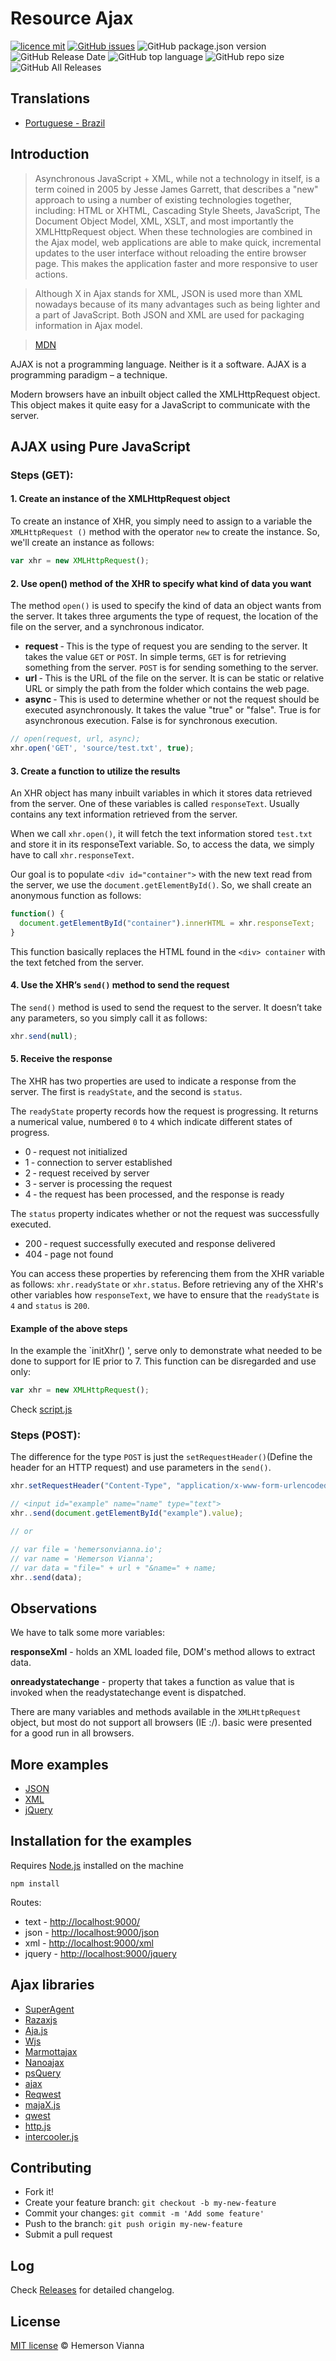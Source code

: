 # Resource Ajax

[![licence mit](https://img.shields.io/badge/license-MIT-blue.svg?style=flat-square)](http://hemersonvianna.mit-license.org/)
[![GitHub issues](https://img.shields.io/github/issues/org-victorinox/knowledge-ajax.svg)](https://github.com/org-victorinox/knowledge-ajax/issues)
![GitHub package.json version](https://img.shields.io/github/package-json/v/org-victorinox/knowledge-ajax.svg)
![GitHub Release Date](https://img.shields.io/github/release-date/org-victorinox/knowledge-ajax.svg)
![GitHub top language](https://img.shields.io/github/languages/top/org-victorinox/knowledge-ajax.svg)
![GitHub repo size](https://img.shields.io/github/repo-size/org-victorinox/knowledge-ajax.svg)
![GitHub All Releases](https://img.shields.io/github/downloads/org-victorinox/knowledge-ajax/total.svg)

## Translations

* [Portuguese - Brazil](translations/pt_BR)

## Introduction

> Asynchronous JavaScript + XML, while not a technology in itself, is a term coined in 2005 by Jesse James Garrett, that describes a "new" approach to using a number of existing technologies together, including: HTML or XHTML, Cascading Style Sheets, JavaScript, The Document Object Model, XML, XSLT, and most importantly the XMLHttpRequest object.
> When these technologies are combined in the Ajax model, web applications are able to make quick, incremental updates to the user interface without reloading the entire browser page. This makes the application faster and more responsive to user actions.

> Although X in Ajax stands for XML, JSON is used more than XML nowadays because of its many advantages such as being lighter and a part of JavaScript. Both JSON and XML are used for packaging information in Ajax model.

> [MDN](https://developer.mozilla.org/en-US/docs/AJAX)


AJAX is not a programming language. Neither is it a software. AJAX is a programming paradigm – a technique.

Modern browsers have an inbuilt object called the XMLHttpRequest object. This object makes it quite easy for a JavaScript to communicate with the server.


## AJAX using Pure JavaScript

### Steps (GET):
#### 1. Create an instance of the XMLHttpRequest object


To create an instance of XHR, you simply need to assign to a variable the `XMLHttpRequest ()` method with the operator `new` to create the instance. So, we'll create an instance as follows:

```javascript
var xhr = new XMLHttpRequest();
```

#### 2. Use open() method of the XHR to specify what kind of data you want

The method `open()` is used to specify the kind of data an object wants from the server. It takes three arguments the type of request, the location of the file on the server, and a synchronous indicator.

 - **request** ‐ This is the type of request you are sending to the server. It takes the value `GET` or `POST`. In simple terms, `GET` is for retrieving something from the server. `POST` is for sending something to the server.
 - **url** ‐ This is the URL of the file on the server. It is can be static or relative URL or simply the path from the folder which contains the web page.
 - **async** ‐ This is used to determine whether or not the request should be executed asynchronously. It takes the value "true" or "false". True is for asynchronous execution. False is for synchronous execution.

```javascript
// open(request, url, async);
xhr.open('GET', 'source/test.txt', true);   
```

#### 3. Create a function to utilize the results

An XHR object has many inbuilt variables in which it stores data retrieved from the server. One of these variables is called `responseText`. Usually contains any text information retrieved from the server.

When we call `xhr.open()`, it will fetch the text information stored `test.txt` and store it in its responseText variable. So, to access the data, we simply have to call `xhr.responseText`.

Our goal is to populate `<div id="container">` with the new text read from the server, we use the `document.getElementById()`. So, we shall create an anonymous function as follows:

```javascript
function() {
  document.getElementById("container").innerHTML = xhr.responseText;
}
```

This function basically replaces the HTML found in the `<div> container` with the text fetched from the server.

#### 4. Use the XHR’s `send()` method to send the request

The `send()` method is used to send the request to the server. It doesn’t take any parameters, so you simply call it as follows:

```javascript
xhr.send(null);
```

#### 5. Receive the response

The XHR has two properties are used to indicate a response from the server. The first is `readyState`, and the second is `status`.

The `readyState` property records how the request is progressing. It returns a numerical value, numbered `0` to `4` which indicate different states of progress.

 - 0 ‐ request not initialized
 - 1 ‐ connection to server established
 - 2 ‐ request received by server
 - 3 ‐ server is processing the request
 - 4 ‐ the request has been processed, and the response is ready

The `status` property indicates whether or not the request was successfully executed.

 - 200 ‐ request successfully executed and response delivered
 - 404 ‐ page not found

You can access these properties by referencing them from the XHR variable as follows: `xhr.readyState` or `xhr.status`.
Before retrieving any of the XHR's other variables how `responseText`, we have to ensure that the `readyState` is `4` and `status` is `200`.

#### Example of the above steps
 
In the example the `initXhr() ', serve only to demonstrate what needed to be done to support for IE prior to 7. This function can be disregarded and use only:

```javascript
var xhr = new XMLHttpRequest();
```
 
Check [script.js](https://github.com/knowledge-solutions/knowledge-ajax/blob/master/source/script.js)

### Steps (POST):

The difference for the type `POST` is just the `setRequestHeader()`(Define the header for an HTTP request) and use parameters in the `send()`.

```javascript
xhr.setRequestHeader("Content-Type", "application/x-www-form-urlencoded");

// <input id="example" name="name" type="text">
xhr..send(document.getElementById("example").value); 

// or

// var file = 'hemersonvianna.io';
// var name = 'Hemerson Vianna';
// var data = "file=" + url + "&name=" + name;
xhr..send(data); 
```

## Observations

We have to talk some more variables:

**responseXml** - holds an XML loaded file, DOM's method allows to extract data.

**onreadystatechange** - property that takes a function as value that is invoked when the readystatechange event is dispatched.

There are many variables and methods available in the `XMLHttpRequest` object, but most do not support all browsers (IE :/). basic were presented for a good run in all browsers.

## More examples

 - [JSON](https://github.com/knowledge-solutions/knowledge-ajax/blob/master/source/more-examples/json/)
 - [XML](https://github.com/knowledge-solutions/knowledge-ajax/blob/master/source/more-examples/xml/)
 - [jQuery](https://github.com/knowledge-solutions/knowledge-ajax/blob/master/source/more-examples/jquery/)

## Installation for the examples

Requires [Node.js](https://nodejs.org/en/) installed on the machine

```
npm install
```

Routes:
- text - [http://localhost:9000/](http://localhost:9000/)
- json - [http://localhost:9000/json](http://localhost:9000/json)
- xml - [http://localhost:9000/xml](http://localhost:9000/xml) 
- jquery - [http://localhost:9000/jquery](http://localhost:9000/jquery)

## Ajax libraries

 - [SuperAgent](http://smalljs.org/ajax/superagent/)
 - [Razaxjs](https://github.com/razaibi/razaxjs)
 - [Aja.js](http://krampstudio.com/aja.js/)
 - [Wjs](https://github.com/weeger/wjs)
 - [Marmottajax](https://github.com/dimitrinicolas/marmottajax)
 - [Nanoajax](https://github.com/yanatan16/nanoajax)
 - [psQuery](https://github.com/pseudosavant/psQuery)
 - [ajax](https://github.com/ForbesLindesay/ajax)
 - [Reqwest](https://github.com/ded/Reqwest)
 - [majaX.js](https://github.com/SimonWaldherr/majaX.js)
 - [qwest](https://github.com/pyrsmk/qwest)
 - [http.js](https://github.com/organic-scholar/http.js)
 - [intercooler.js](http://intercoolerjs.org/)

## Contributing

- Fork it!
- Create your feature branch: `git checkout -b my-new-feature`
- Commit your changes: `git commit -m 'Add some feature'`
- Push to the branch: `git push origin my-new-feature`
- Submit a pull request

## Log

Check [Releases](https://github.com/org-victorinox/knowledge-ajax/releases) for detailed changelog.

## License

[MIT license](http://hemersonvianna.mit-license.org/) © Hemerson Vianna
